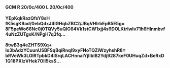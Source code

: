 #### GCM R 20/0c/400 L 20/0c/400
**YEpKqkRazQfsY8sH**<br/>**fK5sgK9ad/0ebQdxJ4lGHqbZBC2/JBqVHIrbEpB5E5g=**<br/>**8F5peWo66Nc0j0TQVy5uQlG64Vk1stCW1xjj4s9DOLKtrIwIv71h6Hlnmbvf4uNzZUTgxK/NPgH7q3fq...**<br/><br/>
**8twB3q4eZHTS9Xq+**<br/>**Io3bAdzYCuunUSBFSqBqiRnqI9xyFNoTQZiWzyhshR8=**<br/>**bRVeWk3LOlRTpbkD4ISrqLACHnnaIYjIlbIB2Ydj9287keF0UHuqZd+BeRxD1Q18PXlzVHek7OIl5ksS...**